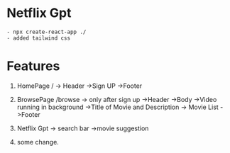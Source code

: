 # Netflix Gpt

    - npx create-react-app ./
    - added tailwind css

# Features

1.  HomePage /
    -> Header
    ->Sign UP
    ->Footer
2.  BrowsePage /browse -> only after sign up
    ->Header
    ->Body
    ->Video running in background
    ->Title of Movie and Description
    -> Movie List
    ->Footer

3.  Netflix Gpt
    -> search bar
    ->movie suggestion
4.  some change.
